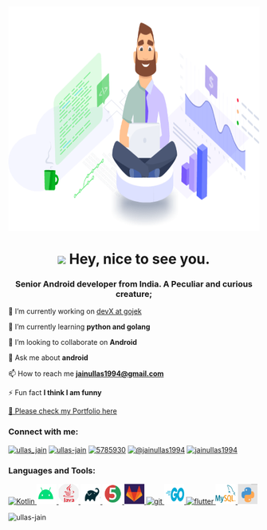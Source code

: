 <img align="center" height="450px" src="/src/cover.gif" />

<p><h1 align="center">
	<img src="https://emojis.slackmojis.com/emojis/images/1531849430/4246/blob-sunglasses.gif?1531849430" width="30"/> 
    Hey, nice to see you.
</h1><h3 align="center">Senior Android developer from India. A Peculiar and curious creature;</h3></p>

 🔭 I’m currently working on [devX at gojek](https://www.gojek.io/)

 🌱 I’m currently learning **python and golang**

 👯 I’m looking to collaborate on **Android**

 💬 Ask me about **android**

 📫 How to reach me **jainullas1994@gmail.com**

 ⚡ Fun fact **I think I am funny**

<p>
	</a>
        <a href="src/ullas_jain_resume.pdf" target="_blank" title="Resume">
		🧐  Please check my Portfolio here
	</a>
</p>

<p align="left">
<h3 align="left">Connect with me:</h3>
<a href="https://twitter.com/ullas_jain" target="blank"><img align="center" src="https://cdn.jsdelivr.net/npm/simple-icons@3.0.1/icons/twitter.svg" alt="ullas_jain" height="30" width="40" /></a>
<a href="https://linkedin.com/in/ullas-jain" target="blank"><img align="center" src="https://cdn.jsdelivr.net/npm/simple-icons@3.0.1/icons/linkedin.svg" alt="ullas-jain" height="30" width="40" /></a>
<a href="https://stackoverflow.com/users/5785930" target="blank"><img align="center" src="https://cdn.jsdelivr.net/npm/simple-icons@3.0.1/icons/stackoverflow.svg" alt="5785930" height="30" width="40" /></a>
<a href="https://medium.com/@jainullas1994" target="blank"><img align="center" src="https://cdn.jsdelivr.net/npm/simple-icons@3.0.1/icons/medium.svg" alt="@jainullas1994" height="30" width="40" /></a>
<a href="https://codeforces.com/profile/jainullas1994" target="blank" title="Codeforces"><img align="center" src="https://cdn.jsdelivr.net/npm/simple-icons@3.0.1/icons/codeforces.svg" alt="jainullas1994" height="30" width="40" /></a>
</p>

<h3 align="left">Languages and Tools:</h3>
<p align="left">
	<a href="https://kotlinlang.org/" target="_blank" title="Kotlin">
		<img src="https://avatars2.githubusercontent.com/u/1446536?s=200&v=4" alt="Kotlin" width="40" height="40"/>
	</a>
	<a href="https://developer.android.com" target="_blank" title="Android">
		<img src="src/android.png" alt="gradle" width="40" height="40"/>
	</a>
    <a href="https://www.java.com" target="_blank" title="Java">
		<img src="src/java.png" alt="gradle" width="40" height="40"/>
	</a>
        <a href="https://gradle.org/" target="_blank" title="gradle">
		<img src="src/gradle.png" alt="gradle" width="40" height="40"/>
	</a>
	</a>
        <a href="https://junit.org/junit5/" target="_blank" title="Junit5">
		<img src="src/junit5.png" alt="junit5" width="40" height="40"/>
	</a>
    </a>
        <a href="https://about.gitlab.com/" target="_blank" title="Gitlab">
		<img src="src/gitlab.png" alt="gitlab" width="40" height="40"/>
	</a>
    <a href="https://git-scm.com/" target="_blank" title="git">
		<img src="https://www.vectorlogo.zone/logos/git-scm/git-scm-icon.svg" alt="git" width="40" height="40"/>
	</a>
	<a href="https://golang.org" target="_blank" title="golang">
		<img src="src/golang.png" alt="gradle" width="40" height="40"/>
	</a>
	<a href="https://flutter.dev" target="_blank" title="Flutter">
		<img src="https://www.vectorlogo.zone/logos/flutterio/flutterio-icon.svg" alt="flutter" width="40" height="40"/>
	</a>
	<a href="https://www.mysql.com/" target="_blank" title="mysql">
		<img src="src/sql.png" alt="gradle" width="40" height="40"/>
	</a>
	<a href="https://www.python.org" target="_blank" title="Python">
		<img src="src/python.png" alt="gradle" width="40" height="40"/>
	</a>
</p>

<p>
	<img align="center" src="https://github-readme-stats.vercel.app/api/top-langs/?username=ullas-jain&layout=compact" alt="ullas-jain" />
</p>

